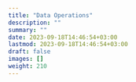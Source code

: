 ```yaml
---
title: "Data Operations"
description: ""
summary: ""
date: 2023-09-18T14:46:54+03:00
lastmod: 2023-09-18T14:46:54+03:00
draft: false
images: []
weight: 210
---
```

